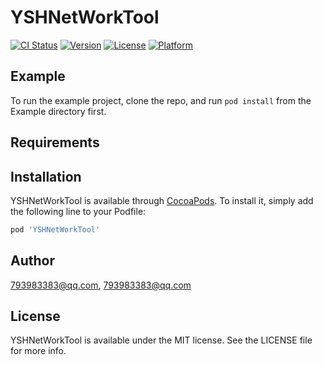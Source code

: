 # YSHNetWorkTool

[![CI Status](https://img.shields.io/travis/793983383@qq.com/YSHNetWorkTool.svg?style=flat)](https://travis-ci.org/793983383@qq.com/YSHNetWorkTool)
[![Version](https://img.shields.io/cocoapods/v/YSHNetWorkTool.svg?style=flat)](https://cocoapods.org/pods/YSHNetWorkTool)
[![License](https://img.shields.io/cocoapods/l/YSHNetWorkTool.svg?style=flat)](https://cocoapods.org/pods/YSHNetWorkTool)
[![Platform](https://img.shields.io/cocoapods/p/YSHNetWorkTool.svg?style=flat)](https://cocoapods.org/pods/YSHNetWorkTool)

## Example

To run the example project, clone the repo, and run `pod install` from the Example directory first.

## Requirements

## Installation

YSHNetWorkTool is available through [CocoaPods](https://cocoapods.org). To install
it, simply add the following line to your Podfile:

```ruby
pod 'YSHNetWorkTool'
```

## Author

793983383@qq.com, 793983383@qq.com

## License

YSHNetWorkTool is available under the MIT license. See the LICENSE file for more info.
